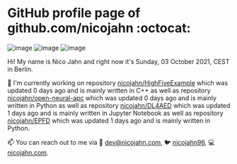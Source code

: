# GitHub profile page of <!-- github -->github.com/nicojahn<!-- github --> :octocat:

![image](https://img.shields.io/badge/in%20progress%20since-aug.%201996-blue?style=flat) ![image](https://img.shields.io/badge/runs%20on-caffeine-brown?style=flat&logo=buy-me-a-coffee&logoColor=brown) ![image](https://img.shields.io/badge/homepage-blank-white?style=flat&?link=https://nicojahn.com&link=https://nicojahn.com)

Hi! My name is <!-- name -->Nico Jahn<!-- name --> and right now it's <!-- date -->Sunday, 03 October 2021, CEST<!-- date --> in <!-- city -->Berlin<!-- city -->.

🔭 I'm currently working on <!-- projects -->repository [nicojahn/HighFiveExample](https://github.com/nicojahn/HighFiveExample) which was updated 0 days ago and is mainly written in C++ as well as repository [nicojahn/open-neural-apc](https://github.com/nicojahn/open-neural-apc) which was updated 0 days ago and is mainly written in Python as well as repository [nicojahn/DL4AED](https://github.com/nicojahn/DL4AED) which was updated 1 days ago and is mainly written in Jupyter Notebook as well as repository [nicojahn/EPFD](https://github.com/nicojahn/EPFD) which was updated 1 days ago and is mainly written in Python<!-- projects -->.

📫 You can reach out to me via <!-- contact -->:email: dev@nicojahn.com, :bird: [nicojahn96](https://twitter.com/nicojahn96), :computer: [nicojahn.com](https://nicojahn.com)<!-- contact -->.
